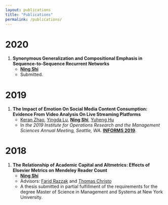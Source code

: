 ```yaml
---
layout: publications
title: "Publications"
permalink: /publications/
---
```

# 2020
1. **Synonymous Generalization and Compositional Emphasis in Sequence-to-Sequence Recurrent Networks**
      * **[Ning Shi](https://mrshininnnnn.github.io/)**
      * Submitted.


# 2019
1. **The Impact of Emotion On Social Media Content Consumption: Evidence From Video Analysis On Live Streaming Platforms**
      * [Keran Zhao](https://www.linkedin.com/in/keran-zhao-65a2a07b/), [Yingda Lu](https://www.linkedin.com/in/yingda-lu-b4749512/), **[Ning Shi](https://mrshininnnnn.github.io/)**, [Yuheng Hu](https://yuhenghu.com/) 
      * In *the 2019 Institute for Operations Research and the Management Sciences Annual Meeting, Seattle, WA*. **[INFORMS 2019](http://meetings2.informs.org/wordpress/seattle2019/)**.

# 2018
1. **The Relationship of Academic Capital and Altmetrics: Effects of Elsevier Metrics on Mendeley Reader Count**
      * **[Ning Shi](https://mrshininnnnn.github.io/)**
      * Advisors: [Farid Razzak](https://www.linkedin.com/in/farrazzak/) and [Thomas Christo](https://www.linkedin.com/in/thomas-christo-ph-d-3330922/)
      * A thesis submitted in partial fulfillment of the requirements for the degree Master of Science in Management and Systems at New York University.
